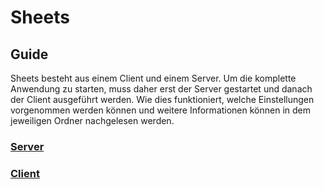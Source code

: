 # Sheets

## Guide

Sheets besteht aus einem Client und einem Server. Um die komplette Anwendung zu starten, muss daher erst der Server gestartet und danach der Client ausgeführt werden. Wie dies funktioniert, welche Einstellungen vorgenommen werden können und weitere Informationen können in dem jeweiligen Ordner nachgelesen werden.

### [Server](server/Readme.md) 
### [Client](client/Readme.md)
